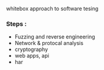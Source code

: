 whitebox approach to software tesing
### Steps :
- Fuzzing and reverse engineering
- Network & protocal analysis 
- cryptography
- web apps, api 
- har